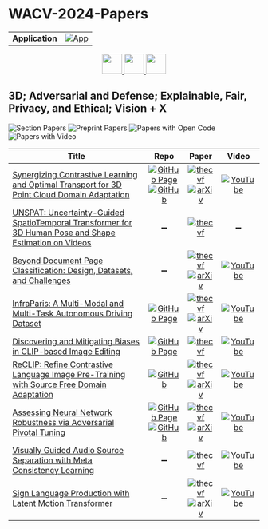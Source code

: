# WACV-2024-Papers

<table>
    <tr>
        <td><strong>Application</strong></td>
        <td>
            <a href="https://huggingface.co/spaces/DmitryRyumin/NewEraAI-Papers" style="float:left;">
                <img src="https://img.shields.io/badge/🤗-NewEraAI--Papers-FFD21F.svg" alt="App" />
            </a>
        </td>
    </tr>
</table>

<div align="center">
    <a href="https://github.com/DmitryRyumin/WACV-2024-Papers/blob/main/sections/oral_gm_b_ec_v.md">
        <img src="https://cdn.jsdelivr.net/gh/DmitryRyumin/NewEraAI-Papers@main/images/left.svg" width="40" alt="" />
    </a>
    <a href="https://github.com/DmitryRyumin/WACV-2024-Papers/">
        <img src="https://cdn.jsdelivr.net/gh/DmitryRyumin/NewEraAI-Papers@main/images/home.svg" width="40" alt="" />
    </a>
    <a href="https://github.com/DmitryRyumin/WACV-2024-Papers/blob/main/sections/oral_p_a_m_e_r.md">
        <img src="https://cdn.jsdelivr.net/gh/DmitryRyumin/NewEraAI-Papers@main/images/right.svg" width="40" alt="" />
    </a>
</div>

## 3D; Adversarial and Defense; Explainable, Fair, Privacy, and Ethical; Vision + X

![Section Papers](https://img.shields.io/badge/Section%20Papers-9-42BA16) ![Preprint Papers](https://img.shields.io/badge/Preprint%20Papers-6-b31b1b) ![Papers with Open Code](https://img.shields.io/badge/Papers%20with%20Open%20Code-3-1D7FBF) ![Papers with Video](https://img.shields.io/badge/Papers%20with%20Video-8-FF0000)

| **Title** | **Repo** | **Paper** | **Video** |
|-----------|:--------:|:---------:|:---------:|
| [Synergizing Contrastive Learning and Optimal Transport for 3D Point Cloud Domain Adaptation](https://openaccess.thecvf.com/content/WACV2024/html/Katageri_Synergizing_Contrastive_Learning_and_Optimal_Transport_for_3D_Point_Cloud_WACV_2024_paper.html) | [![GitHub Page](https://img.shields.io/badge/GitHub-Page-159957.svg)](https://siddharthkatageri.github.io/COT/) <br /> [![GitHub](https://img.shields.io/github/stars/siddharthKatageri/COT?style=flat)](https://github.com/siddharthKatageri/COT) | [![thecvf](https://img.shields.io/badge/pdf-thecvf-7395C5.svg)](https://openaccess.thecvf.com/content/WACV2024/papers/Katageri_Synergizing_Contrastive_Learning_and_Optimal_Transport_for_3D_Point_Cloud_WACV_2024_paper.pdf) <br /> [![arXiv](https://img.shields.io/badge/arXiv-2308.14126-b31b1b.svg)](http://arxiv.org/abs/2308.14126) | [![YouTube](https://img.shields.io/badge/YouTube-%23FF0000.svg?style=for-the-badge&logo=YouTube&logoColor=white)](https://www.youtube.com/watch?v=DJ4RgmXVvt0) |
| [UNSPAT: Uncertainty-Guided SpatioTemporal Transformer for 3D Human Pose and Shape Estimation on Videos](https://openaccess.thecvf.com/content/WACV2024/html/Lee_UNSPAT_Uncertainty-Guided_SpatioTemporal_Transformer_for_3D_Human_Pose_and_Shape_WACV_2024_paper.html) | :heavy_minus_sign: | [![thecvf](https://img.shields.io/badge/pdf-thecvf-7395C5.svg)](https://openaccess.thecvf.com/content/WACV2024/papers/Lee_UNSPAT_Uncertainty-Guided_SpatioTemporal_Transformer_for_3D_Human_Pose_and_Shape_WACV_2024_paper.pdf) | :heavy_minus_sign: |
| [Beyond Document Page Classification: Design, Datasets, and Challenges](https://openaccess.thecvf.com/content/WACV2024/html/Van_Landeghem_Beyond_Document_Page_Classification_Design_Datasets_and_Challenges_WACV_2024_paper.html) | :heavy_minus_sign: | [![thecvf](https://img.shields.io/badge/pdf-thecvf-7395C5.svg)](https://openaccess.thecvf.com/content/WACV2024/papers/Van_Landeghem_Beyond_Document_Page_Classification_Design_Datasets_and_Challenges_WACV_2024_paper.pdf) <br /> [![arXiv](https://img.shields.io/badge/arXiv-2308.12896-b31b1b.svg)](http://arxiv.org/abs/2308.12896) | [![YouTube](https://img.shields.io/badge/YouTube-%23FF0000.svg?style=for-the-badge&logo=YouTube&logoColor=white)](https://www.youtube.com/watch?v=wv_0aU0Qkes) |
| [InfraParis: A Multi-Modal and Multi-Task Autonomous Driving Dataset](https://openaccess.thecvf.com/content/WACV2024/html/Franchi_InfraParis_A_Multi-Modal_and_Multi-Task_Autonomous_Driving_Dataset_WACV_2024_paper.html) | [![GitHub Page](https://img.shields.io/badge/GitHub-Page-159957.svg)](https://ensta-u2is.github.io/infraParis/) | [![thecvf](https://img.shields.io/badge/pdf-thecvf-7395C5.svg)](https://openaccess.thecvf.com/content/WACV2024/papers/Franchi_InfraParis_A_Multi-Modal_and_Multi-Task_Autonomous_Driving_Dataset_WACV_2024_paper.pdf) <br /> [![arXiv](https://img.shields.io/badge/arXiv-2309.15751-b31b1b.svg)](http://arxiv.org/abs/2309.15751) | [![YouTube](https://img.shields.io/badge/YouTube-%23FF0000.svg?style=for-the-badge&logo=YouTube&logoColor=white)](https://www.youtube.com/watch?v=P-5KEuCkJ94) |
| [Discovering and Mitigating Biases in CLIP-based Image Editing](https://openaccess.thecvf.com/content/WACV2024/html/Tanjim_Discovering_and_Mitigating_Biases_in_CLIP-Based_Image_Editing_WACV_2024_paper.html) | [![GitHub Page](https://img.shields.io/badge/GitHub-Page-159957.svg)](https://mehrab-tanjim.github.io/Debiasing-CLIP-based-Editing/) | [![thecvf](https://img.shields.io/badge/pdf-thecvf-7395C5.svg)](https://openaccess.thecvf.com/content/WACV2024/papers/Tanjim_Discovering_and_Mitigating_Biases_in_CLIP-Based_Image_Editing_WACV_2024_paper.pdf) | [![YouTube](https://img.shields.io/badge/YouTube-%23FF0000.svg?style=for-the-badge&logo=YouTube&logoColor=white)](https://www.youtube.com/watch?v=bp2W3Qp8w68) |
| [ReCLIP: Refine Contrastive Language Image Pre-Training with Source Free Domain Adaptation](https://openaccess.thecvf.com/content/WACV2024/html/Hu_ReCLIP_Refine_Contrastive_Language_Image_Pre-Training_With_Source_Free_Domain_WACV_2024_paper.html) | [![GitHub](https://img.shields.io/github/stars/michiganleon/ReCLIP_WACV?style=flat)](https://github.com/michiganleon/ReCLIP_WACV) | [![thecvf](https://img.shields.io/badge/pdf-thecvf-7395C5.svg)](https://openaccess.thecvf.com/content/WACV2024/papers/Hu_ReCLIP_Refine_Contrastive_Language_Image_Pre-Training_With_Source_Free_Domain_WACV_2024_paper.pdf) <br /> [![arXiv](https://img.shields.io/badge/arXiv-2308.03793-b31b1b.svg)](http://arxiv.org/abs/2308.03793) | [![YouTube](https://img.shields.io/badge/YouTube-%23FF0000.svg?style=for-the-badge&logo=YouTube&logoColor=white)](https://www.youtube.com/watch?v=seut4u9U8lc) |
| [Assessing Neural Network Robustness via Adversarial Pivotal Tuning](https://openaccess.thecvf.com/content/WACV2024/html/Christensen_Assessing_Neural_Network_Robustness_via_Adversarial_Pivotal_Tuning_WACV_2024_paper.html) | [![GitHub Page](https://img.shields.io/badge/GitHub-Page-159957.svg)](https://captaine.github.io/apt/) <br /> [![GitHub](https://img.shields.io/github/stars/CaptainE/apt?style=flat)](https://github.com/CaptainE/apt) | [![thecvf](https://img.shields.io/badge/pdf-thecvf-7395C5.svg)](https://openaccess.thecvf.com/content/WACV2024/papers/Christensen_Assessing_Neural_Network_Robustness_via_Adversarial_Pivotal_Tuning_WACV_2024_paper.pdf) <br /> [![arXiv](https://img.shields.io/badge/arXiv-2211.09782-b31b1b.svg)](http://arxiv.org/abs/2211.09782) | [![YouTube](https://img.shields.io/badge/YouTube-%23FF0000.svg?style=for-the-badge&logo=YouTube&logoColor=white)](https://www.youtube.com/watch?v=_VBPDoPm5Fw) |
| [Visually Guided Audio Source Separation with Meta Consistency Learning](https://openaccess.thecvf.com/content/WACV2024/html/Islam_Visually_Guided_Audio_Source_Separation_With_Meta_Consistency_Learning_WACV_2024_paper.html) | :heavy_minus_sign: | [![thecvf](https://img.shields.io/badge/pdf-thecvf-7395C5.svg)](https://openaccess.thecvf.com/content/WACV2024/papers/Islam_Visually_Guided_Audio_Source_Separation_With_Meta_Consistency_Learning_WACV_2024_paper.pdf) | [![YouTube](https://img.shields.io/badge/YouTube-%23FF0000.svg?style=for-the-badge&logo=YouTube&logoColor=white)](https://www.youtube.com/watch?v=YbV6e-H8u8E) |
| [Sign Language Production with Latent Motion Transformer](https://openaccess.thecvf.com/content/WACV2024/html/Xie_Sign_Language_Production_With_Latent_Motion_Transformer_WACV_2024_paper.html) | :heavy_minus_sign: | [![thecvf](https://img.shields.io/badge/pdf-thecvf-7395C5.svg)](https://openaccess.thecvf.com/content/WACV2024/papers/Xie_Sign_Language_Production_With_Latent_Motion_Transformer_WACV_2024_paper.pdf) <br /> [![arXiv](https://img.shields.io/badge/arXiv-2312.12917-b31b1b.svg)](http://arxiv.org/abs/2312.12917) | [![YouTube](https://img.shields.io/badge/YouTube-%23FF0000.svg?style=for-the-badge&logo=YouTube&logoColor=white)](https://www.youtube.com/watch?v=QHargL4S6lY) |
